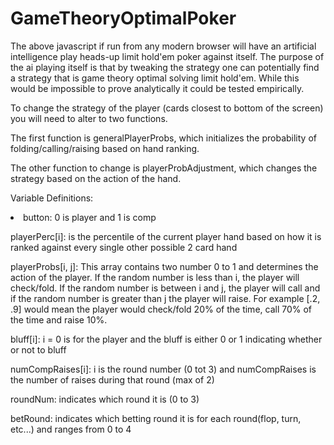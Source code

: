 GameTheoryOptimalPoker
======================

The above javascript if run from any modern browser will have an artificial intelligence play heads-up limit hold'em poker against itself. The purpose of the ai playing itself is that by tweaking the strategy one can potentially find a strategy that is game theory optimal solving limit hold'em. While this would be impossible to prove analytically it could be tested empirically.

To change the strategy of the player (cards closest to bottom of the screen) you will need to alter to two functions.

The first function is generalPlayerProbs, which initializes the probability of folding/calling/raising based on hand ranking.

The other function to change is playerProbAdjustment, which changes the strategy based on the action of the hand.

Variable Definitions:
<li>button: 0 is player and 1 is comp</li>

playerPerc[i]: is the percentile of the current player hand based on how it is ranked against every single other possible 2 card hand

playerProbs[i, j]: This array contains two number 0 to 1 and determines the action of the player. If the random number is less than i, the player will check/fold. If the random number is between i and j, the player will call and if the random number is greater than j the player will raise. For example [.2, .9] would mean the player would check/fold 20% of the time, call 70% of the time and raise 10%.

bluff[i]: i = 0 is for the player and the bluff is either 0 or 1 indicating whether or not to bluff

numCompRaises[i]: i is the round number (0 tot 3) and numCompRaises is the number of raises during that round (max of 2)

roundNum: indicates which round it is (0 to 3)

betRound: indicates which betting round it is for each round(flop, turn, etc...) and ranges from 0 to 4
